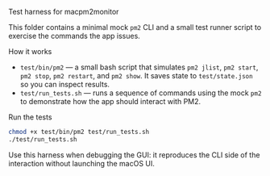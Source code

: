 Test harness for macpm2monitor

This folder contains a minimal mock `pm2` CLI and a small test runner script to exercise the commands the app issues.

How it works
- `test/bin/pm2` — a small bash script that simulates `pm2 jlist`, `pm2 start`, `pm2 stop`, `pm2 restart`, and `pm2 show`. It saves state to `test/state.json` so you can inspect results.
- `test/run_tests.sh` — runs a sequence of commands using the mock `pm2` to demonstrate how the app should interact with PM2.

Run the tests

```bash
chmod +x test/bin/pm2 test/run_tests.sh
./test/run_tests.sh
```

Use this harness when debugging the GUI: it reproduces the CLI side of the interaction without launching the macOS UI.
